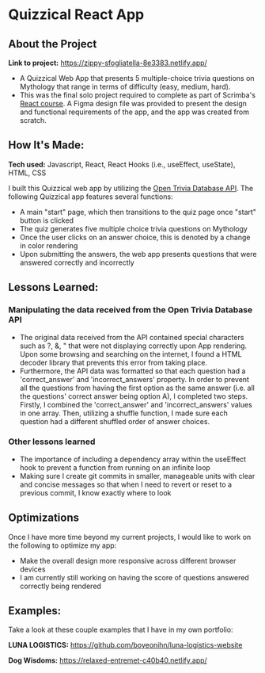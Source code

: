 # Quizzical React App
## About the Project
**Link to project:** https://zippy-sfogliatella-8e3383.netlify.app/

- A Quizzical Web App that presents 5 multiple-choice trivia questions on Mythology that range in terms of difficulty (easy, medium, hard). 
- This was the final solo project required to complete as part of Scrimba's [React course](https://scrimba.com/learn/learnreact). A Figma design file was provided to present the design and functional requirements of the app, and the app was created from scratch.

## How It's Made:
**Tech used:** Javascript, React, React Hooks (i.e., useEffect, useState), HTML, CSS

I built this Quizzical web app by utilizing the [Open Trivia Database API](https://opentdb.com/). The following Quizzical app features several functions:
- A main "start" page, which then transitions to the quiz page once "start" button is clicked
- The quiz generates five multiple choice trivia questions on Mythology
- Once the user clicks on an answer choice, this is denoted by a change in color rendering
- Upon submitting the answers, the web app presents questions that were answered correctly and incorrectly 

## Lessons Learned:
### Manipulating the data received from the Open Trivia Database API
- The original data received from the API contained special characters such as ?, &, " that were not displaying correctly upon App rendering. Upon some browsing and searching on the internet, I found a HTML decoder library that prevents this error from taking place. 
- Furthermore, the API data was formatted so that each question had a 'correct_answer' and 'incorrect_answers' property. In order to prevent all the questions from having the first option as the same answer (i.e. all the questions' correct answer being option A), I completed two steps. Firstly, I combined the 'correct_answer' and 'incorrect_answers' values in one array. Then, utilizing a shuffle function, I made sure each question had a different shuffled order of answer choices. 

### Other lessons learned
- The importance of including a dependency array within the useEffect hook to prevent a function from running on an infinite loop
- Making sure I create git commits in smaller, manageable units with clear and concise messages so that when I need to revert or reset to a previous commit, I know exactly where to look

## Optimizations
Once I have more time beyond my current projects, I would like to work on the following to optimize my app: 
- Make the overall design more responsive across different browser devices
- I am currently still working on having the score of questions answered correctly being rendered 


## Examples:
Take a look at these couple examples that I have in my own portfolio:

**LUNA LOGISTICS:** https://github.com/boyeonihn/luna-logistics-website

**Dog Wisdoms:** https://relaxed-entremet-c40b40.netlify.app/

